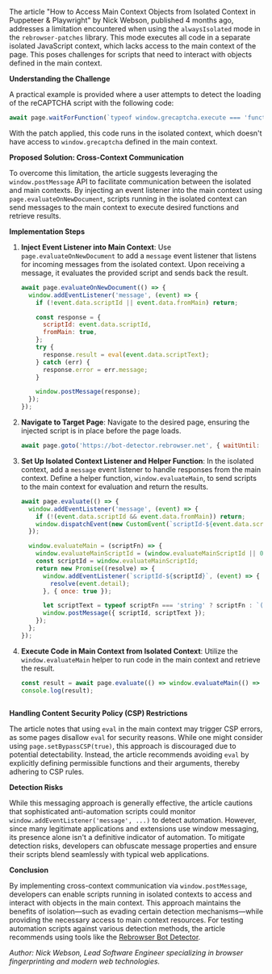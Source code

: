 The article "How to Access Main Context Objects from Isolated Context in Puppeteer & Playwright" by Nick Webson, published 4 months ago, addresses a limitation encountered when using the `alwaysIsolated` mode in the `rebrowser-patches` library. This mode executes all code in a separate isolated JavaScript context, which lacks access to the main context of the page. This poses challenges for scripts that need to interact with objects defined in the main context.

**Understanding the Challenge**

A practical example is provided where a user attempts to detect the loading of the reCAPTCHA script with the following code:

```javascript
await page.waitForFunction(`typeof window.grecaptcha.execute === 'function'`)
```

With the patch applied, this code runs in the isolated context, which doesn't have access to `window.grecaptcha` defined in the main context.

**Proposed Solution: Cross-Context Communication**

To overcome this limitation, the article suggests leveraging the `window.postMessage` API to facilitate communication between the isolated and main contexts. By injecting an event listener into the main context using `page.evaluateOnNewDocument`, scripts running in the isolated context can send messages to the main context to execute desired functions and retrieve results.

**Implementation Steps**

1. **Inject Event Listener into Main Context**: Use `page.evaluateOnNewDocument` to add a `message` event listener that listens for incoming messages from the isolated context. Upon receiving a message, it evaluates the provided script and sends back the result.

    ```javascript
    await page.evaluateOnNewDocument(() => {
      window.addEventListener('message', (event) => {
        if (!event.data.scriptId || event.data.fromMain) return;

        const response = {
          scriptId: event.data.scriptId,
          fromMain: true,
        };
        try {
          response.result = eval(event.data.scriptText);
        } catch (err) {
          response.error = err.message;
        }

        window.postMessage(response);
      });
    });
    ```

2. **Navigate to Target Page**: Navigate to the desired page, ensuring the injected script is in place before the page loads.

    ```javascript
    await page.goto('https://bot-detector.rebrowser.net', { waitUntil: 'load' });
    ```

3. **Set Up Isolated Context Listener and Helper Function**: In the isolated context, add a `message` event listener to handle responses from the main context. Define a helper function, `window.evaluateMain`, to send scripts to the main context for evaluation and return the results.

    ```javascript
    await page.evaluate(() => {
      window.addEventListener('message', (event) => {
        if (!(event.data.scriptId && event.data.fromMain)) return;
        window.dispatchEvent(new CustomEvent(`scriptId-${event.data.scriptId}`, { detail: event.data }));
      });

      window.evaluateMain = (scriptFn) => {
        window.evaluateMainScriptId = (window.evaluateMainScriptId || 0) + 1;
        const scriptId = window.evaluateMainScriptId;
        return new Promise((resolve) => {
          window.addEventListener(`scriptId-${scriptId}`, (event) => {
            resolve(event.detail);
          }, { once: true });

          let scriptText = typeof scriptFn === 'string' ? scriptFn : `(${scriptFn.toString()})()`;
          window.postMessage({ scriptId, scriptText });
        });
      };
    });
    ```

4. **Execute Code in Main Context from Isolated Context**: Utilize the `window.evaluateMain` helper to run code in the main context and retrieve the result.

    ```javascript
    const result = await page.evaluate(() => window.evaluateMain(() => document.getElementsByClassName('div')));
    console.log(result);
    ```
    ```

**Handling Content Security Policy (CSP) Restrictions**

The article notes that using `eval` in the main context may trigger CSP errors, as some pages disallow `eval` for security reasons. While one might consider using `page.setBypassCSP(true)`, this approach is discouraged due to potential detectability. Instead, the article recommends avoiding `eval` by explicitly defining permissible functions and their arguments, thereby adhering to CSP rules.

**Detection Risks**

While this messaging approach is generally effective, the article cautions that sophisticated anti-automation scripts could monitor `window.addEventListener('message', ...)` to detect automation. However, since many legitimate applications and extensions use window messaging, its presence alone isn't a definitive indicator of automation. To mitigate detection risks, developers can obfuscate message properties and ensure their scripts blend seamlessly with typical web applications.

**Conclusion**

By implementing cross-context communication via `window.postMessage`, developers can enable scripts running in isolated contexts to access and interact with objects in the main context. This approach maintains the benefits of isolation—such as evading certain detection mechanisms—while providing the necessary access to main context resources. For testing automation scripts against various detection methods, the article recommends using tools like the [Rebrowser Bot Detector](https://bot-detector.rebrowser.net/).

*Author: Nick Webson, Lead Software Engineer specializing in browser fingerprinting and modern web technologies.* 